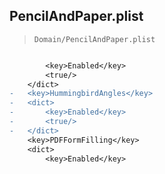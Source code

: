 ## PencilAndPaper.plist

> `Domain/PencilAndPaper.plist`

```diff

 		<key>Enabled</key>
 		<true/>
 	</dict>
-	<key>HummingbirdAngles</key>
-	<dict>
-		<key>Enabled</key>
-		<true/>
-	</dict>
 	<key>PDFFormFilling</key>
 	<dict>
 		<key>Enabled</key>

```
